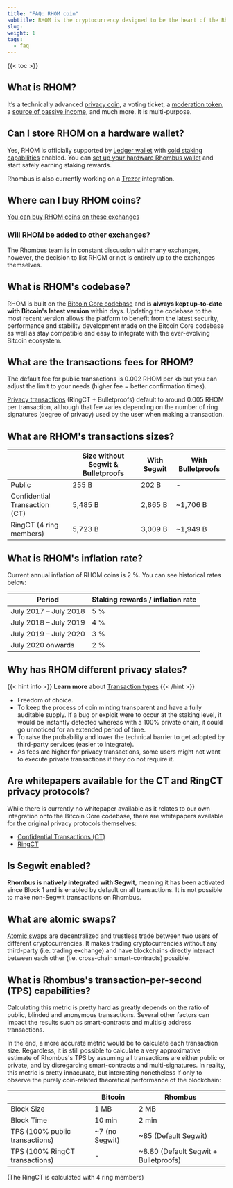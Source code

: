```yaml
---
title: "FAQ: RHOM coin"
subtitle: RHOM is the cryptocurrency designed to be the heart of the Rhombus ecosystem and acts as the fuel that makes it run
slug:
weight: 1
tags:
  - faq
---
```


{{< toc >}}

## What is RHOM?

It’s a technically advanced [privacy coin](/learn/privacy/transaction-types), a voting ticket, a [moderation token](/learn/marketplace/governance), a [source of passive income](/learn/staking/intro), and much more. It is multi-purpose.

## Can I store RHOM on a hardware wallet?

Yes, RHOM is officially supported by [Ledger wallet](/learn/wallets/hardware) with [cold staking capabilities](/learn/staking/intro#cold-staking) enabled. You can [set up your hardware Rhombus wallet](/tutorial/wallets/ledger) and start safely earning staking rewards.

Rhombus is also currently working on a [Trezor](/tutorial/wallets/trezor) integration.

## Where can I buy RHOM coins?

[You can buy RHOM coins on these exchanges](https://rhombus.io/part-exchanges) 

### Will RHOM be added to other exchanges? 

The Rhombus team is in constant discussion with many exchanges, however, the decision to list RHOM or not is entirely up to the exchanges themselves.

## What is RHOM's codebase?

RHOM is built on the [Bitcoin Core codebase](/learn/blockchain/bitcoin-codebase) and is **always kept up-to-date with Bitcoin's latest version** within days. Updating the codebase to the most recent version allows the platform to benefit from the latest security, performance and stability development made on the Bitcoin Core codebase as well as stay compatible and easy to integrate with the ever-evolving Bitcoin ecosystem.

## What are the transactions fees for RHOM? 

The default fee for public transactions is 0.002 RHOM per kb but you can adjust the limit to your needs (higher fee = better confirmation times).

[Privacy transactions](/learn/privacy/transaction-types) (RingCT + Bulletproofs) default to around 0.005 RHOM per transaction, although that fee varies depending on the number of ring signatures (degree of privacy) used by the user when making a transaction.

## What are RHOM's transactions sizes?

|   | Size without Segwit & Bulletproofs  | With Segwit | With Bulletproofs |
|---|-------------------------------------|-------------|-------------------|
| Public                        | 255 B   | 202 B       | -                 |
| Confidential Transaction (CT) | 5,485 B | 2,865 B     | ~1,706 B          |
| RingCT (4 ring members)       | 5,723 B | 3,009 B     | ~1,949 B          |


## What is RHOM's inflation rate? 

Current annual inflation of RHOM coins is 2 %. You can see historical rates below:

| Period | Staking rewards / inflation rate |
|--------|----------------------------------|
| July 2017 – July 2018               | 5 % |
| July 2018 – July 2019               | 4 % |
| July 2019 – July 2020               | 3 % |
| July 2020 onwards                   | 2 % |

## Why has RHOM different privacy states?

{{< hint info >}}
**Learn more** about [Transaction types](/learn/privacy/transaction-types)
{{< /hint >}}
 
  * Freedom of choice.
  * To keep the process of coin minting transparent and have a fully auditable supply. If a bug or exploit were to occur at the staking level, it would be instantly detected whereas with a 100% private chain, it could go unnoticed for an extended period of time.
  * To raise the probability and lower the technical barrier to get adopted by third-party services (easier to integrate).
  * As fees are higher for privacy transactions, some users might not want to execute private transactions if they do not require it.

## Are whitepapers available for the CT and RingCT privacy protocols?

While there is currently no whitepaper available as it relates to our own integration onto the Bitcoin Core codebase, there are whitepapers available for the original privacy protocols themselves: 

* [Confidential Transactions (CT)](https://elementsproject.org/elements/confidential-transactions/investigation.html)
* [RingCT](https://eprint.iacr.org/2015/1098.pdf)

## Is Segwit enabled?

**Rhombus is natively integrated with Segwit**, meaning it has been activated since Block 1 and is enabled by default on all transactions. It is not possible to make non-Segwit transactions on Rhombus. 

## What are atomic swaps? 

[Atomic swaps](https://github.com/rhombus/atomicswap) are decentralized and trustless trade between two users of different cryptocurrencies. It makes trading cryptocurrencies without any third-party (i.e. trading exchange) and have blockchains directly interact between each other (i.e. cross-chain smart-contracts) possible. 

## What is Rhombus's transaction-per-second (TPS) capabilities? 

Calculating this metric is pretty hard as greatly depends on the ratio of public, blinded and anonymous transactions. Several other factors can impact the results such as smart-contracts and multisig address transactions.

In the end, a more accurate metric would be to calculate each transaction size. Regardless, it is still possible to calculate a very approximative estimate of Rhombus's TPS by assuming all transactions are either public or private, and by disregarding smart-contracts and multi-signatures. In reality, this metric is pretty innacurate, but interesting nonetheless if only to observe the purely coin-related theoretical performance of the blockchain: 


|                                | Bitcoin        | Rhombus               |
|--------------------------------|----------------|-----------------------|
| Block Size                     | 1 MB           | 2 MB                  |
| Block Time                     | 10 min         | 2 min                 |
| TPS (100% public transactions) | ~7 (no Segwit) | ~85 (Default Segwit)  |   
| TPS (100% RingCT transactions) | -              | ~8.80 (Default Segwit + Bulletproofs) |                         

(The RingCT is calculated with 4 ring members)
